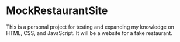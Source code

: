 # MockRestaurantSite
This is a personal project for testing and expanding my knowledge on HTML, CSS, and JavaScript. It will be a website for a fake restaurant.

